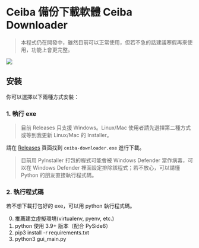 # Ceiba 備份下載軟體 Ceiba Downloader

> 本程式仍在開發中，雖然目前可以正常使用，但若不急的話建議寒假再來使用，功能上會更完整。

![](https://i.imgur.com/TVY3uUD.gif)

## 安裝


你可以選擇以下兩種方式安裝：

### 1. 執行 exe

> 目前 Releases 只支援 Windows。Linux/Mac 使用者請先選擇第二種方式或等到我更新 Linux/Mac 的 Installer。

請在 [Releases](https://github.com/jameshwc/Ceiba-Downloader/releases) 頁面找到 `ceiba-downloader.exe` 進行下載。

> 目前用 PyInstaller 打包的程式可能會被 Windows Defender 當作病毒，可以在 Windows Defender 裡面設定排除該程式；若不放心，可以請懂 Python 的朋友直接執行程式碼。

### 2. 執行程式碼

若不想下載打包好的 exe，可以用 python 執行程式碼。

0. 推薦建立虛擬環境(virtualenv, pyenv, etc.)
1. python 使用 3.9+ 版本（配合 PySide6）
2. pip3 install -r requirements.txt
3. python3 gui_main.py